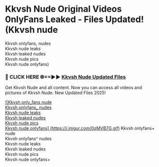 # Kkvsh Nude Original Videos 0nlyFans Leaked - Files Updated! (Kkvsh nude<br>

Kkvsh onlyfans, nudes<br>
Kkvsh nude leaks<br>
Kkvsh leaked nudes<br>
Kkvsh nude pics<br>
Kkvsh nude onlyfans)

<h3>🔴 CLICK HERE 🌐==►► <a href="https://tinyurl.com/leaks-videos" rel="nofollow">Kkvsh Nude Updated Files</a></h3>

Get Kkvsh Nude and all content. Now you can access all videos and pictures of Kkvsh Nude. New Updated Files 2025!

[![Kkvsh only_fans nude<br>
Kkvsh onlyfans_ nudes<br>
Kkvsh nude leaks<br>
Kkvsh leaked nudes<br>
Kkvsh nude pics<br>
Kkvsh nude onlyfans]
(https://i.imgur.com/0qMVB7G.gif)](https://tinyurl.com/leaks-videos)
Kkvsh onlyfans+ nude<br>
Kkvsh onlyfans^ nudes<br>
Kkvsh nude leaks<br>
Kkvsh leaked nudes<br>
Kkvsh nude pics<br>
Kkvsh nude onlyfans+
